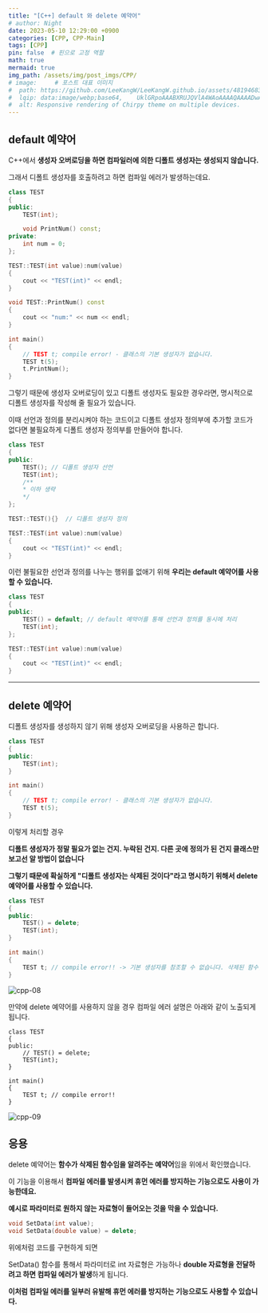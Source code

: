 ```yaml
---
title: "[C++] default 와 delete 예약어"
# author: Night
date: 2023-05-10 12:29:00 +0900
categories: [CPP, CPP-Main]
tags: [CPP]
pin: false  # 핀으로 고정 역할
math: true
mermaid: true
img_path: /assets/img/post_imgs/CPP/
# image:     # 포스트 대표 이미지
#  path: https://github.com/LeeKangW/LeeKangW.github.io/assets/48194683/7e5b8251-2544-4eea-b702-ad59aa404e9e
#  lqip: data:image/webp;base64,    UklGRpoAAABXRUJQVlA4WAoAAAAQAAAADwAABwAAQUxQSDIAAAARL0AmbZurmr57yyIiqE8oiG0bejIYEQTgqiDA9vqnsUSI6H+oAERp2HZ65qP/VIAWAFZQOCBCAAAA8AEAnQEqEAAIAAVAfCWkAALp8sF8rgRgAP7o9FDvMCkMde9PK7euH5M1m6VWoDXf2FkP3BqV0ZYbO6NA/VFIAAAA
#  alt: Responsive rendering of Chirpy theme on multiple devices.
---
```


## default 예약어

C++에서 **생성자 오버로딩을 하면 컴파일러에 의한 디폴트 생성자는 생성되지 않습니다.**

그래서 디폴트 생성자를 호출하려고 하면 컴파일 에러가 발생하는데요.

```cpp
class TEST
{
public:
	TEST(int);

	void PrintNum() const;
private:
	int num = 0;
};

TEST::TEST(int value):num(value)
{
	cout << "TEST(int)" << endl;
}

void TEST::PrintNum() const
{
	cout << "num:" << num << endl;
}

int main()
{
	// TEST t; compile error! - 클래스의 기본 생성자가 없습니다.
	TEST t(5);
	t.PrintNum();
}
```

그렇기 때문에 생성자 오버로딩이 있고 디폴트 생성자도 필요한 경우라면, 명시적으로 디폴트 생성자를 작성해 줄 필요가 있습니다.

이때 선언과 정의를 분리시켜야 하는 코드이고 디폴트 생성자 정의부에 추가할 코드가 없다면 불필요하게 디폴트 생성자 정의부를 만들어야 합니다.

```cpp
class TEST
{
public:
    TEST();	// 디폴트 생성자 선언
    TEST(int);
    /** 
    * 이하 생략
    */
};

TEST::TEST(){}	// 디폴트 생성자 정의

TEST::TEST(int value):num(value)
{
	cout << "TEST(int)" << endl;
}
```

이런 불필요한 선언과 정의를 나누는 행위를 없애기 위해 **우리는 default 예약어를 사용할 수 있습니다.**

```cpp
class TEST
{
public:
    TEST() = default; // default 예약어를 통해 선언과 정의를 동시에 처리
    TEST(int);
};

TEST::TEST(int value):num(value)
{
    cout << "TEST(int)" << endl;
}
```

---

## delete 예약어

디폴트 생성자를 생성하지 않기 위해 생성자 오버로딩을 사용하곤 합니다.

```cpp
class TEST
{
public:
    TEST(int);
}

int main()
{
	// TEST t; compile error! - 클래스의 기본 생성자가 없습니다.
	TEST t(5);
}
```

이렇게 처리할 경우

**디폴트 생성자가 정말 필요가 없는 건지. 누락된 건지. 다른 곳에 정의가 된 건지 클래스만 보고선 알 방법이 없습니다**

**그렇기 때문에 확실하게 "디폴트 생성자는 삭제된 것이다"라고 명시하기 위해서 delete 예약어를 사용할 수 있습니다.**

```cpp
class TEST
{
public:
    TEST() = delete;
    TEST(int);
}

int main()
{
    TEST t; // compile error!! -> 기본 생성자를 참조할 수 없습니다. 삭제된 함수입니다.
}
```

![cpp-08](cpp-08.png)

만약에 delete 예약어를 사용하지 않을 경우 컴파일 에러 설명은 아래와 같이 노출되게 됩니다.

```
class TEST
{
public:
    // TEST() = delete;
    TEST(int);
}

int main()
{
    TEST t; // compile error!!
}
```

![cpp-09](cpp-09.png)

## 응용

delete 예약어는 **함수가 삭제된 함수임을 알려주는 예약어**임을 위에서 확인했습니다.

이 기능을 이용해서 **컴파일 에러를 발생시켜 휴먼 에러를 방지하는 기능으로도 사용이 가능한데요.**

**예시로 파라미터로 원하지 않는 자료형이 들어오는 것을 막을 수 있습니다.**

```cpp
void SetData(int value);
void SetData(double value) = delete;
```

위에처럼 코드를 구현하게 되면

SetData() 함수를 통해서 파라미터로 int 자료형은 가능하나 **double 자료형을 전달하려고 하면 컴파일 에러가 발생**하게 됩니다.

**이처럼 컴파일 에러를 일부러 유발해 휴먼 에러를 방지하는 기능으로도 사용할 수 있습니다.**
